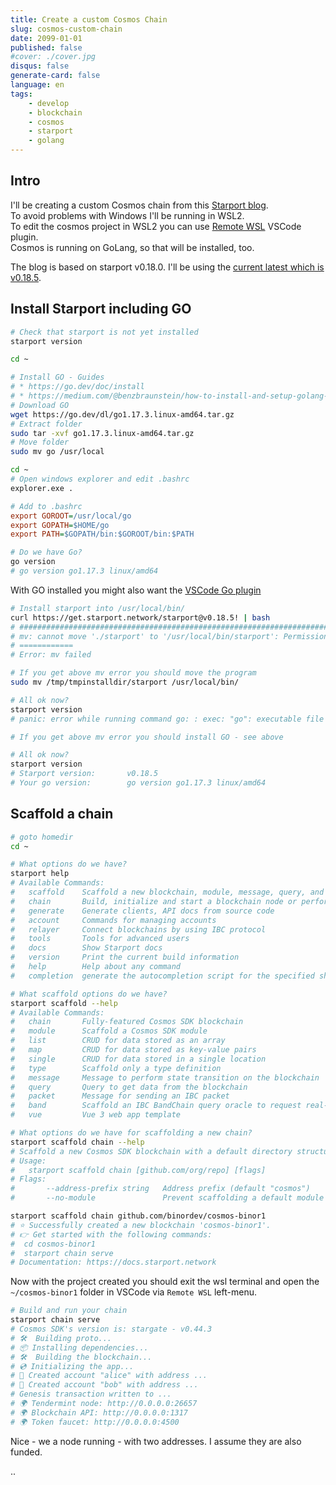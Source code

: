 ```yaml
---
title: Create a custom Cosmos Chain
slug: cosmos-custom-chain
date: 2099-01-01
published: false
#cover: ./cover.jpg
disqus: false
generate-card: false
language: en
tags:
    - develop
    - blockchain
    - cosmos
    - starport
    - golang
---
```


## Intro

I'll be creating a custom Cosmos chain from this [Starport blog](https://docs.starport.com/guide/hello.html).  
To avoid problems with Windows I'll be running in WSL2.  
To edit the cosmos project in WSL2 you can use [Remote WSL](https://marketplace.visualstudio.com/items?itemName=ms-vscode-remote.remote-wsl) VSCode plugin.  
Cosmos is running on GoLang, so that will be installed, too.

The blog is based on starport v0.18.0. I'll be using the [current latest which is v0.18.5](https://github.com/tendermint/starport/releases).  

## Install Starport including GO

```bash
# Check that starport is not yet installed
starport version

cd ~

# Install GO - Guides
# * https://go.dev/doc/install
# * https://medium.com/@benzbraunstein/how-to-install-and-setup-golang-development-under-wsl-2-4b8ca7720374
# Download GO
wget https://go.dev/dl/go1.17.3.linux-amd64.tar.gz
# Extract folder
sudo tar -xvf go1.17.3.linux-amd64.tar.gz
# Move folder
sudo mv go /usr/local

cd ~
# Open windows explorer and edit .bashrc
explorer.exe .
```
```ini
# Add to .bashrc
export GOROOT=/usr/local/go
export GOPATH=$HOME/go
export PATH=$GOPATH/bin:$GOROOT/bin:$PATH
```

```bash
# Do we have Go?
go version
# go version go1.17.3 linux/amd64

```
With GO installed you might also want the [VSCode Go plugin](https://marketplace.visualstudio.com/items?itemName=golang.Go)

```bash
# Install starport into /usr/local/bin/
curl https://get.starport.network/starport@v0.18.5! | bash
# ######################################################################## 100.0%
# mv: cannot move './starport' to '/usr/local/bin/starport': Permission denied
# ============
# Error: mv failed

# If you get above mv error you should move the program
sudo mv /tmp/tmpinstalldir/starport /usr/local/bin/

# All ok now?
starport version
# panic: error while running command go: : exec: "go": executable file not found in $PATH

# If you get above mv error you should install GO - see above

# All ok now?
starport version
# Starport version:       v0.18.5
# Your go version:        go version go1.17.3 linux/amd64
```

## Scaffold a chain

```bash
# goto homedir
cd ~

# What options do we have?
starport help
# Available Commands:
#   scaffold    Scaffold a new blockchain, module, message, query, and more
#   chain       Build, initialize and start a blockchain node or perform other actions on the blockchain
#   generate    Generate clients, API docs from source code
#   account     Commands for managing accounts
#   relayer     Connect blockchains by using IBC protocol
#   tools       Tools for advanced users
#   docs        Show Starport docs
#   version     Print the current build information
#   help        Help about any command
#   completion  generate the autocompletion script for the specified shell

# What scaffold options do we have?
starport scaffold --help
# Available Commands:
#   chain       Fully-featured Cosmos SDK blockchain
#   module      Scaffold a Cosmos SDK module
#   list        CRUD for data stored as an array
#   map         CRUD for data stored as key-value pairs
#   single      CRUD for data stored in a single location
#   type        Scaffold only a type definition
#   message     Message to perform state transition on the blockchain
#   query       Query to get data from the blockchain
#   packet      Message for sending an IBC packet
#   band        Scaffold an IBC BandChain query oracle to request real-time data
#   vue         Vue 3 web app template

# What options do we have for scaffolding a new chain?
starport scaffold chain --help
# Scaffold a new Cosmos SDK blockchain with a default directory structure
# Usage:
#   starport scaffold chain [github.com/org/repo] [flags]
# Flags:
#       --address-prefix string   Address prefix (default "cosmos")
#       --no-module               Prevent scaffolding a default module in the app

starport scaffold chain github.com/binordev/cosmos-binor1
# ⭐️ Successfully created a new blockchain 'cosmos-binor1'.
# 👉 Get started with the following commands:
#  cd cosmos-binor1
#  starport chain serve
# Documentation: https://docs.starport.network
```

Now with the project created you should exit the wsl terminal and open the `~/cosmos-binor1` folder in VSCode via `Remote WSL` left-menu.  

```bash
# Build and run your chain
starport chain serve
# Cosmos SDK's version is: stargate - v0.44.3
# 🛠️  Building proto...
# 📦 Installing dependencies...
# 🛠️  Building the blockchain...
# 💿 Initializing the app...
# 🙂 Created account "alice" with address ...
# 🙂 Created account "bob" with address ...
# Genesis transaction written to ...
# 🌍 Tendermint node: http://0.0.0.0:26657
# 🌍 Blockchain API: http://0.0.0.0:1317
# 🌍 Token faucet: http://0.0.0.0:4500
```

Nice - we a node running - with two addresses. I assume they are also funded.

..
